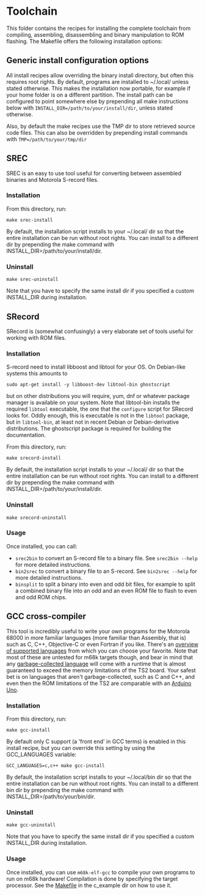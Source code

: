 # Toolchain
This folder contains the recipes for installing the complete toolchain from compiling, assembling, disassembling and binary 
manipulation to ROM flashing. The Makefile offers the following installation options:

## Generic install configuration options
All install recipes allow overriding the binary install directory, but often this requires root rights. By default,
programs are installed to ~/.local/ unless stated otherwise. This makes the installation now portable, for example if
your home folder is on a different partition. The install path can be configured to point somewhere else by 
prepending all make instructions below with `INSTALL_DIR=/path/to/your/install/dir`, unless stated otherwise.

Also, by default the make recipes use the TMP dir to store retrieved source code files. This can also be overridden by
prepending install commands with `TMP=/path/to/your/tmp/dir`

## SREC
SREC is an easy to use tool useful for converting between assembled binaries and Motorola S-record files.

### Installation
From this directory, run:
```shell script
make srec-install
```

By default, the installation script installs to your ~/.local/ dir so that the entire installation can be run without
root rights. You can install to a different dir by prepending the make command with INSTALL_DIR=/path/to/your/install/dir.


### Uninstall
```shell script
make srec-uninstall
```

Note that you have to specify the same install dir if you specified a custom INSTALL_DIR during installation.

## SRecord
SRecord is (somewhat confusingly) a very elaborate set of tools useful for working with ROM files.

### Installation
S-record need to install libboost and libtool for your OS. On Debian-like systems this amounts to 
```shell script
sudo apt-get install -y libboost-dev libtool-bin ghostscript
```
but on other distributions you will require, yum, dnf or whatever package manager is available on your system. Note that
libtool-bin installs the required `libtool` executable, the one that the `configure` script for SRecord looks for. 
Oddly enough, this is executable is not in the `libtool` package, but in `libtool-bin`, at least not in recent Debian or
Debian-derivative distributions. The ghostscript package is required for building the documentation.

From this directory, run:
```shell script
make srecord-install
```

By default, the installation script installs to your ~/.local/ dir so that the entire installation can be run without
root rights. You can install to a different dir by prepending the make command with INSTALL_DIR=/path/to/your/install/dir.

### Uninstall
```shell script
make srecord-uninstall
```

### Usage
Once installed, you can call: 
- `srec2bin` to convert an S-record file to a binary file. See `srec2bin --help` for more detailed instructions.
- `bin2srec` to convert a binary file to an S-record. See `bin2srec --help` for more detailed instructions.
- `binsplit` to split a binary into even and odd bit files, for example to split a combined binary file into an odd and 
an even ROM file to flash to even and odd ROM chips.

## GCC cross-compiler
This tool is incredibly useful to write your own programs for the Motorola 68000 in more familiar languages (more 
familiar than Assembly, that is) such as C, C++, Objective-C or even Fortran if you like. There's an 
[overview of supported languages](https://en.wikipedia.org/wiki/GNU_Compiler_Collection#Languages) from which you can 
choose your favorite. Note that most of these are untested for m68k targets though, and bear in mind that any 
[garbage-collected language](https://en.wikipedia.org/wiki/Garbage_collection_(computer_science)) will come with a 
runtime that is almost guaranteed to exceed the memory limitations of the TS2 board. Your safest bet is on languages
that aren't garbage-collected, such as C and C++, and even then the ROM limitations of the TS2 are comparable with an
[Arduino Uno](https://www.arduino.cc/en/Main/arduinoBoardUno&gt;#techspecs). 

### Installation
From this directory, run:
```shell script
make gcc-install
```

By default only C support (a 'front end' in GCC terms) is enabled in this install recipe, but you can override this 
setting by using the GCC_LANGUAGES variable:
```shell script
GCC_LANGUAGES=c,c++ make gcc-install
```

By default, the installation script installs to your ~/.local/bin dir so that the entire installation can be run without
root rights. You can install to a different bin dir by prepending the make command with INSTALL_DIR=/path/to/your/bin/dir.

### Uninstall
```shell script
make gcc-uninstall
```

Note that you have to specify the same install dir if you specified a custom INSTALL_DIR during installation.

### Usage
Once installed, you can use `m68k-elf-gcc` to compile your own programs to run on m68k hardware! Compilation is done by
specifying the target processor. See the [Makefile](../c_example/Makefile) in the c_example dir on how to use it.